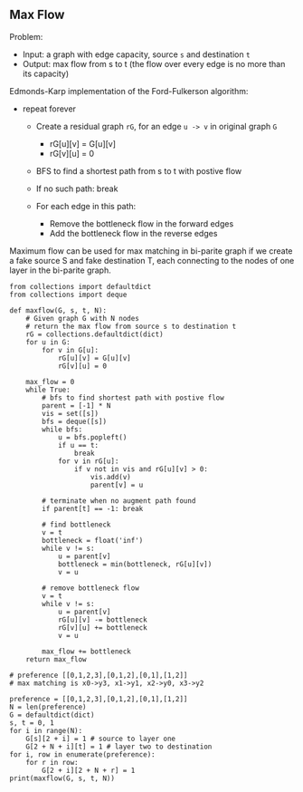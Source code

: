 Max Flow
---

Problem:

* Input: a graph with edge capacity, source `s` and destination `t`
* Output: max flow from s to t  (the flow over every edge is no more than its capacity)

Edmonds-Karp implementation of the Ford-Fulkerson algorithm:

* repeat forever
  * Create a residual graph `rG`, for an edge `u -> v` in original graph `G`
    * rG[u][v] = G[u][v]
    * rG[v][u] = 0

  * BFS to find a shortest path from s to t with postive flow
  
  * If no such path: break
  
  * For each edge in this path:
    * Remove the bottleneck flow in the forward edges
    * Add the bottleneck flow in the reverse edges

Maximum flow can be used for max matching in bi-parite graph if we create a fake source S and fake destination T, 
each connecting to the nodes of one layer in the bi-parite graph.

```
from collections import defaultdict
from collections import deque

def maxflow(G, s, t, N):
    # Given graph G with N nodes
    # return the max flow from source s to destination t
    rG = collections.defaultdict(dict)
    for u in G:
        for v in G[u]:
            rG[u][v] = G[u][v]
            rG[v][u] = 0
            
    max_flow = 0
    while True:
        # bfs to find shortest path with postive flow
        parent = [-1] * N
        vis = set([s])
        bfs = deque([s])
        while bfs:
            u = bfs.popleft()
            if u == t:
                break
            for v in rG[u]:
                if v not in vis and rG[u][v] > 0:
                    vis.add(v)
                    parent[v] = u
                    
        # terminate when no augment path found
        if parent[t] == -1: break
            
        # find bottleneck
        v = t
        bottleneck = float('inf')
        while v != s:
            u = parent[v]
            bottleneck = min(bottleneck, rG[u][v])
            v = u
            
        # remove bottleneck flow
        v = t
        while v != s:
            u = parent[v]
            rG[u][v] -= bottleneck
            rG[v][u] += bottleneck
            v = u
            
        max_flow += bottleneck
    return max_flow
        
# preference [[0,1,2,3],[0,1,2],[0,1],[1,2]]
# max matching is x0->y3, x1->y1, x2->y0, x3->y2

preference = [[0,1,2,3],[0,1,2],[0,1],[1,2]]
N = len(preference)
G = defaultdict(dict)
s, t = 0, 1
for i in range(N):
    G[s][2 + i] = 1 # source to layer one
    G[2 + N + i][t] = 1 # layer two to destination
for i, row in enumerate(preference):
    for r in row:
        G[2 + i][2 + N + r] = 1 
print(maxflow(G, s, t, N))
```
